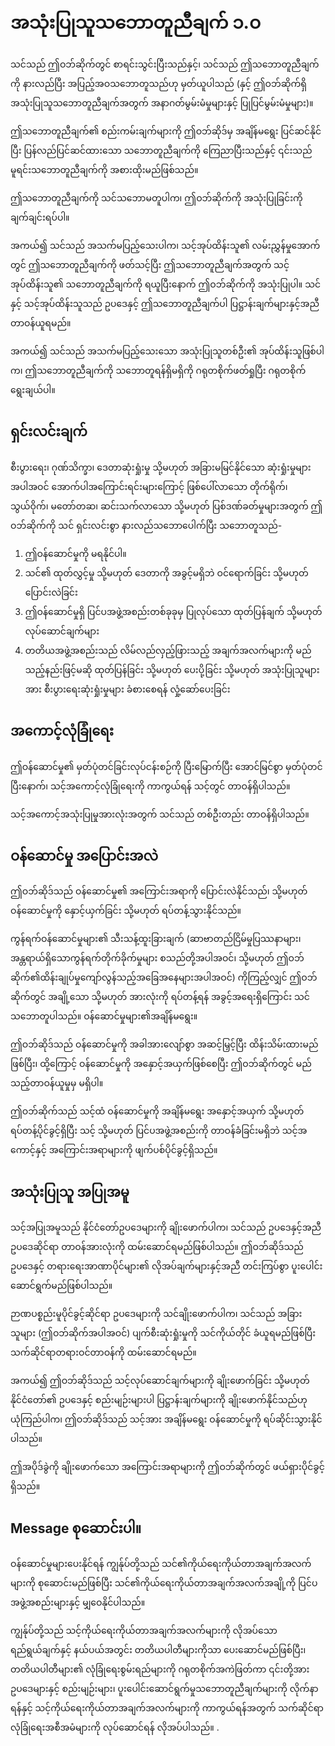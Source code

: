 # အသုံးပြုသူသဘောတူညီချက် ၁.၀

သင်သည် ဤဝဘ်ဆိုက်တွင် စာရင်းသွင်းပြီးသည်နှင့်၊ သင်သည် ဤသဘောတူညီချက်ကို နားလည်ပြီး အပြည့်အဝသဘောတူသည်ဟု မှတ်ယူပါသည် (နှင့် ဤဝဘ်ဆိုက်ရှိ အသုံးပြုသူသဘောတူညီချက်အတွက် အနာဂတ်မွမ်းမံမှုများနှင့် ပြုပြင်မွမ်းမံမှုများ)။

ဤသဘောတူညီချက်၏ စည်းကမ်းချက်များကို ဤဝဘ်ဆိုဒ်မှ အချိန်မရွေး ပြင်ဆင်နိုင်ပြီး ပြန်လည်ပြင်ဆင်ထားသော သဘောတူညီချက်ကို ကြေညာပြီးသည်နှင့် ၎င်းသည် မူရင်းသဘောတူညီချက်ကို အစားထိုးမည်ဖြစ်သည်။

ဤသဘောတူညီချက်ကို သင်သဘောမတူပါက၊ ဤဝဘ်ဆိုက်ကို အသုံးပြုခြင်းကို ချက်ချင်းရပ်ပါ။

အကယ်၍ သင်သည် အသက်မပြည့်သေးပါက၊ သင့်အုပ်ထိန်းသူ၏ လမ်းညွှန်မှုအောက်တွင် ဤသဘောတူညီချက်ကို ဖတ်သင့်ပြီး ဤသဘောတူညီချက်အတွက် သင့်အုပ်ထိန်းသူ၏ သဘောတူညီချက်ကို ရယူပြီးနောက် ဤဝဘ်ဆိုက်ကို အသုံးပြုပါ။ သင်နှင့် သင့်အုပ်ထိန်းသူသည် ဥပဒေနှင့် ဤသဘောတူညီချက်ပါ ပြဋ္ဌာန်းချက်များနှင့်အညီ တာဝန်ယူရမည်။

အကယ်၍ သင်သည် အသက်မပြည့်သေးသော အသုံးပြုသူတစ်ဦး၏ အုပ်ထိန်းသူဖြစ်ပါက၊ ဤသဘောတူညီချက်ကို သဘောတူရန်ရှိမရှိကို ဂရုတစိုက်ဖတ်ရှုပြီး ဂရုတစိုက်ရွေးချယ်ပါ။

## ရှင်းလင်းချက်

စီးပွားရေး၊ ဂုဏ်သိက္ခာ၊ ဒေတာဆုံးရှုံးမှု သို့မဟုတ် အခြားမမြင်နိုင်သော ဆုံးရှုံးမှုများအပါအဝင် အောက်ပါအကြောင်းရင်းများကြောင့် ဖြစ်ပေါ်လာသော တိုက်ရိုက်၊ သွယ်ဝိုက်၊ မတော်တဆ၊ ဆင်းသက်လာသော သို့မဟုတ် ပြစ်ဒဏ်ခတ်မှုများအတွက် ဤဝဘ်ဆိုက်ကို သင် ရှင်းလင်းစွာ နားလည်သဘောပေါက်ပြီး သဘောတူသည်-

1. ဤဝန်ဆောင်မှုကို မရနိုင်ပါ။
1. သင်၏ ထုတ်လွှင့်မှု သို့မဟုတ် ဒေတာကို အခွင့်မရှိဘဲ ဝင်ရောက်ခြင်း သို့မဟုတ် ပြောင်းလဲခြင်း
1. ဤဝန်ဆောင်မှုရှိ ပြင်ပအဖွဲ့အစည်းတစ်ခုခုမှ ပြုလုပ်သော ထုတ်ပြန်ချက် သို့မဟုတ် လုပ်ဆောင်ချက်များ
1. တတိယအဖွဲ့အစည်းသည် လိမ်လည်လှည့်ဖြားသည့် အချက်အလက်များကို မည်သည့်နည်းဖြင့်မဆို ထုတ်ပြန်ခြင်း သို့မဟုတ် ပေးပို့ခြင်း သို့မဟုတ် အသုံးပြုသူများအား စီးပွားရေးဆုံးရှုံးမှုများ ခံစားစေရန် လှုံ့ဆော်ပေးခြင်း

## အကောင့်လုံခြုံရေး

ဤဝန်ဆောင်မှု၏ မှတ်ပုံတင်ခြင်းလုပ်ငန်းစဉ်ကို ပြီးမြောက်ပြီး အောင်မြင်စွာ မှတ်ပုံတင်ပြီးနောက်၊ သင့်အကောင့်လုံခြုံရေးကို ကာကွယ်ရန် သင့်တွင် တာဝန်ရှိပါသည်။

သင့်အကောင့်အသုံးပြုမှုအားလုံးအတွက် သင်သည် တစ်ဦးတည်း တာဝန်ရှိပါသည်။

## ဝန်ဆောင်မှု အပြောင်းအလဲ

ဤဝဘ်ဆိုဒ်သည် ဝန်ဆောင်မှု၏ အကြောင်းအရာကို ပြောင်းလဲနိုင်သည်၊ သို့မဟုတ် ဝန်ဆောင်မှုကို နှောင့်ယှက်ခြင်း သို့မဟုတ် ရပ်တန့်သွားနိုင်သည်။

ကွန်ရက်ဝန်ဆောင်မှုများ၏ သီးသန့်ထူးခြားချက် (ဆာဗာတည်ငြိမ်မှုပြဿနာများ၊ အန္တရာယ်ရှိသောကွန်ရက်တိုက်ခိုက်မှုများ စသည်တို့အပါအဝင်၊ သို့မဟုတ် ဤဝဘ်ဆိုက်၏ထိန်းချုပ်မှုကျော်လွန်သည့်အခြေအနေများအပါအဝင်) ကိုကြည့်လျှင် ဤဝဘ်ဆိုက်တွင် အချို့သော သို့မဟုတ် အားလုံးကို ရပ်တန့်ရန် အခွင့်အရေးရှိကြောင်း သင်သဘောတူပါသည်။ ဝန်ဆောင်မှုများ၏အချိန်မရွေး။

ဤဝဘ်ဆိုဒ်သည် ဝန်ဆောင်မှုကို အခါအားလျော်စွာ အဆင့်မြှင့်ပြီး ထိန်းသိမ်းထားမည်ဖြစ်ပြီး၊ ထို့ကြောင့် ဝန်ဆောင်မှုကို အနှောင့်အယှက်ဖြစ်စေပြီး ဤဝဘ်ဆိုက်တွင် မည်သည့်တာဝန်ယူမှုမှ မရှိပါ။

ဤဝဘ်ဆိုက်သည် သင့်ထံ ဝန်ဆောင်မှုကို အချိန်မရွေး အနှောင့်အယှက် သို့မဟုတ် ရပ်တန့်ပိုင်ခွင့်ရှိပြီး သင့် သို့မဟုတ် ပြင်ပအဖွဲ့အစည်းကို တာဝန်ခံခြင်းမရှိဘဲ သင့်အကောင့်နှင့် အကြောင်းအရာများကို ဖျက်ပစ်ပိုင်ခွင့်ရှိသည်။

## အသုံးပြုသူ အပြုအမူ

သင့်အပြုအမူသည် နိုင်ငံတော်ဥပဒေများကို ချိုးဖောက်ပါက၊ သင်သည် ဥပဒေနှင့်အညီ ဥပဒေဆိုင်ရာ တာဝန်အားလုံးကို ထမ်းဆောင်ရမည်ဖြစ်ပါသည်။ ဤဝဘ်ဆိုဒ်သည် ဥပဒေနှင့် တရားရေးအာဏာပိုင်များ၏ လိုအပ်ချက်များနှင့်အညီ တင်းကြပ်စွာ ပူးပေါင်းဆောင်ရွက်မည်ဖြစ်ပါသည်။

ဉာဏပစ္စည်းမူပိုင်ခွင့်ဆိုင်ရာ ဥပဒေများကို သင်ချိုးဖောက်ပါက၊ သင်သည် အခြားသူများ (ဤဝဘ်ဆိုက်အပါအဝင်) ပျက်စီးဆုံးရှုံးမှုကို သင်ကိုယ်တိုင် ခံယူရမည်ဖြစ်ပြီး သက်ဆိုင်ရာတရားဝင်တာဝန်ကို ထမ်းဆောင်ရမည်။

အကယ်၍ ဤဝဘ်ဆိုဒ်သည် သင့်လုပ်ဆောင်ချက်များကို ချိုးဖောက်ခြင်း သို့မဟုတ် နိုင်ငံတော်၏ ဥပဒေနှင့် စည်းမျဉ်းများပါ ပြဋ္ဌာန်းချက်များကို ချိုးဖောက်နိုင်သည်ဟု ယုံကြည်ပါက၊ ဤဝဘ်ဆိုဒ်သည် သင့်အား အချိန်မရွေး ဝန်ဆောင်မှုကို ရပ်ဆိုင်းသွားနိုင်ပါသည်။

ဤအပိုဒ်ခွဲကို ချိုးဖောက်သော အကြောင်းအရာများကို ဤဝဘ်ဆိုက်တွင် ဖယ်ရှားပိုင်ခွင့်ရှိသည်။

## Message စုဆောင်းပါ။

ဝန်ဆောင်မှုများပေးနိုင်ရန် ကျွန်ုပ်တို့သည် သင်၏ကိုယ်ရေးကိုယ်တာအချက်အလက်များကို စုဆောင်းမည်ဖြစ်ပြီး သင်၏ကိုယ်ရေးကိုယ်တာအချက်အလက်အချို့ကို ပြင်ပအဖွဲ့အစည်းများနှင့် မျှဝေနိုင်ပါသည်။

ကျွန်ုပ်တို့သည် သင့်ကိုယ်ရေးကိုယ်တာအချက်အလက်များကို လိုအပ်သောရည်ရွယ်ချက်နှင့် နယ်ပယ်အတွင်း တတိယပါတီများကိုသာ ပေးဆောင်မည်ဖြစ်ပြီး၊ တတိယပါတီများ၏ လုံခြုံရေးစွမ်းရည်များကို ဂရုတစိုက်အကဲဖြတ်ကာ ၎င်းတို့အား ဥပဒေများနှင့် စည်းမျဉ်းများ၊ ပူးပေါင်းဆောင်ရွက်မှုသဘောတူညီချက်များကို လိုက်နာရန်နှင့် သင့်ကိုယ်ရေးကိုယ်တာအချက်အလက်များကို ကာကွယ်ရန်အတွက် သက်ဆိုင်ရာလုံခြုံရေးအစီအမံများကို လုပ်ဆောင်ရန် လိုအပ်ပါသည်။ .
